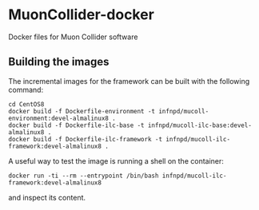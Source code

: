 # MuonCollider-docker
Docker files for Muon Collider software

## Building the images
The incremental images for the framework can be built with the following command:
```
cd CentOS8
docker build -f Dockerfile-environment -t infnpd/mucoll-environment:devel-almalinux8 .
docker build -f Dockerfile-ilc-base -t infnpd/mucoll-ilc-base:devel-almalinux8 .
docker build -f Dockerfile-ilc-framework -t infnpd/mucoll-ilc-framework:devel-almalinux8 .
```

A useful way to test the image is running a shell on the container:
```
docker run -ti --rm --entrypoint /bin/bash infnpd/mucoll-ilc-framework:devel-almalinux8
```
and inspect its content.
